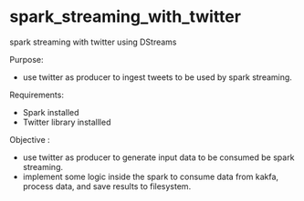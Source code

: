 # spark_streaming_with_twitter
spark streaming with twitter using DStreams

Purpose:
- use twitter as producer to ingest tweets to be used by spark streaming.

Requirements:
- Spark installed
- Twitter library installled

Objective :
- use twitter as producer to generate input data to be consumed be spark streaming.
- implement some logic inside the spark to consume data from kakfa, process data, and save results to filesystem.
